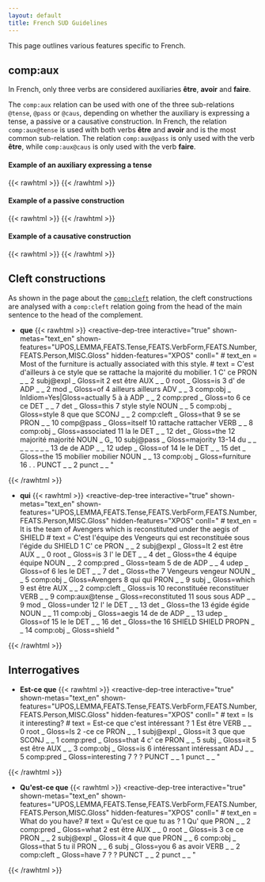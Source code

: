 ```yaml
---
layout: default
title: French SUD Guidelines
---
```


This page outlines various features specific to French.

## comp:aux
In French, only three verbs are considered auxiliaries **être**, **avoir** and **faire**.

The `comp:aux` relation can be used with one of the three sub-relations `@tense`, `@pass` or `@caus`, depending on whether the auxiliary is expressing a tense, a passive or a causative construction. In French, the relation `comp:aux@tense` is used with both verbs **être** and **avoir** and is the most common sub-relation. The relation `comp:aux@pass` is only used with the verb **être**, while `comp:aux@caus` is only used with the verb **faire**.


#### Example of an auxiliary expressing a tense
{{< rawhtml >}}
    <reactive-dep-tree
      interactive="true"
      shown-metas="text_en"
      shown-features="UPOS,LEMMA,FEATS.Tense,FEATS.VerbForm,FEATS.Number,FEATS.Person,MISC.Gloss"
      hidden-features="XPOS"
      conll="
      # text_en = She has disappeared.
      1	elle	il	PRON	_	Gender=Fem|Number=Sing|Person=3|PronType=Prs	2	subj	_	Gloss=she
      2	a	avoir	AUX	_	Mood=Ind|Number=Sing|Person=3|Tense=Pres|VerbForm=Fin	0	root	_	Gloss=has
      3	disparu	disparaître	VERB	_	Gender=Masc|Number=Sing|Tense=Past|VerbForm=Part	2	comp:aux@tense	_	Gloss=disappeared
      "
    ></reactive-dep-tree>
{{< /rawhtml >}}




#### Example of a passive construction
{{< rawhtml >}}
    <reactive-dep-tree
      interactive="true"
      shown-metas="text_en"
      shown-features="UPOS,LEMMA,FEATS.Tense,FEATS.VerbForm,FEATS.Number,FEATS.Person,MISC.Gloss"
      hidden-features="XPOS"
      conll="
      # text_en = The castle is then sold.
      1	Le	le	DET	_	Definite=Def|Gender=Masc|Number=Sing|PronType=Art	2	det	_	Gloss=the
      2	château	château	NOUN	_	Gender=Masc|Number=Sing	3	subj@pass	_	Gloss=castle
      3	est	être	AUX	_	Mood=Ind|Number=Sing|Person=3|Tense=Pres|VerbForm=Fin	0	root	_	Gloss=is
      4	ensuite	ensuite	ADV	_	_	3	mod	_	Gloss=next
      5	vendu	vendre	VERB	_	Gender=Masc|Number=Sing|Tense=Past|VerbForm=Part	3	comp:aux@pass	_	Gloss=sold
      "
    ></reactive-dep-tree>
{{< /rawhtml >}}

#### Example of a causative construction
{{< rawhtml >}}
    <reactive-dep-tree
      interactive="true"
      shown-metas="text_en"
      shown-features="UPOS,LEMMA,FEATS.Tense,FEATS.VerbForm,FEATS.Number,FEATS.Person,MISC.Gloss"
      hidden-features="XPOS"
      conll="
      # text_en = He makes it fall.
      1	il	il	PRON	_	Gender=Masc|Number=Sing|Person=3|PronType=Prs	3	subj@caus	_	Gloss=he
      2	le	le	PRON	_	Gender=Masc|Number=Sing|Person=3|PronType=Prs	3	comp:obj@agent	_	Gloss=it
      3	fait	faire	AUX	_	Mood=Ind|Number=Sing|Person=3|Tense=Pres|VerbForm=Fin	0	root	_	Gloss=makes
      4	tomber	tomber	VERB	_	VerbForm=Inf	3	comp:aux@caus	_	Gloss=fall
      "
    ></reactive-dep-tree>
{{< /rawhtml >}}


## Cleft constructions

As shown in the page about the [`comp:cleft`](.././u/relations/comp_cleft) relation,  the cleft constructions are analysed with a `comp:cleft` relation going from the head of the main sentence to the head of the complement.


* **que**
{{< rawhtml >}}
    <reactive-dep-tree
      interactive="true"
      shown-metas="text_en"
      shown-features="UPOS,LEMMA,FEATS.Tense,FEATS.VerbForm,FEATS.Number,FEATS.Person,MISC.Gloss"
      hidden-features="XPOS"
      conll="
      # text_en = Most of the furniture is actually associated with this style.
      # text = C'est d'ailleurs à ce style que se rattache la majorité du mobilier.
      1	C'	ce	PRON	_	_	2	subj@expl	_	Gloss=it
      2	est	être	AUX	_	_	0	root	_	Gloss=is
      3	d'	de	ADP	_	_	2	mod	_	Gloss=of
      4	ailleurs	ailleurs	ADV	_	_	3	comp:obj	_	InIdiom=Yes|Gloss=actually
      5	à	à	ADP	_	_	2	comp:pred	_	Gloss=to
      6	ce	ce	DET	_	_	7	det	_	Gloss=this
      7	style	style	NOUN	_	_	5	comp:obj	_	Gloss=style
      8	que	que	SCONJ	_	_	2	comp:cleft	_	Gloss=that
      9	se	se	PRON	_	_	10	comp@pass	_	Gloss=itself
      10	rattache	rattacher	VERB	_	_	8	comp:obj	_	Gloss=associated
      11	la	le	DET	_	_	12	det	_	Gloss=the
      12	majorité	majorité	NOUN	_	G_	10	subj@pass	_	Gloss=majority
      13-14	du	_	_	_	_	_	_	_	_
      13	de	de	ADP	_	_	12	udep	_	Gloss=of
      14	le	le	DET	_	_	15	det	_	Gloss=the
      15	mobilier	mobilier	NOUN	_	_	13	comp:obj	_	Gloss=furniture
      16	.	.	PUNCT	_	_	2	punct	_	_
      "
    ></reactive-dep-tree>
{{< /rawhtml >}}



* **qui**
{{< rawhtml >}}
    <reactive-dep-tree
      interactive="true"
      shown-metas="text_en"
      shown-features="UPOS,LEMMA,FEATS.Tense,FEATS.VerbForm,FEATS.Number,FEATS.Person,MISC.Gloss"
      hidden-features="XPOS"
      conll="
      # text_en = It is the team of Avengers which is reconstituted under the aegis of SHIELD
      # text = C'est l'équipe des Vengeurs qui est reconstituée sous l'égide du SHIELD
      1	C'	ce	PRON	_	_	2	subj@expl	_	Gloss=It
      2	est	être	AUX	_	_	0	root	_	Gloss=is
      3	l'	le	DET	_	_	4	det	_	Gloss=the
      4	équipe	équipe	NOUN	_	_	2	comp:pred	_	Gloss=team
      5	de	de	ADP	_	_	4	udep	_	Gloss=of
      6	les	le	DET	_	_	7	det	_	Gloss=the
      7	Vengeurs	vengeur	NOUN	_	_	5	comp:obj	_	Gloss=Avengers
      8	qui	qui	PRON	_	_	9	subj	_	Gloss=which
      9	est	être	AUX	_	_	2	comp:cleft	_	Gloss=is
      10	reconstituée	reconstituer	VERB	_	_	9	comp:aux@tense	_	Gloss=reconstituted
      11	sous	sous	ADP	_	_	9	mod	_	Gloss=under
      12	l'	le	DET	_	_	13	det	_	Gloss=the
      13	égide	égide	NOUN	_	_	11	comp:obj	_	Gloss=aegis
      14	de	de	ADP	_	_	13	udep	_	Gloss=of
      15	le	le	DET	_	_	16	det	_	Gloss=the
      16	SHIELD	SHIELD	PROPN	_	_	14	comp:obj	_	Gloss=shield
      "
    ></reactive-dep-tree>
{{< /rawhtml >}}


## Interrogatives

* **Est-ce que**
{{< rawhtml >}}
    <reactive-dep-tree
      interactive="true"
      shown-metas="text_en"
      shown-features="UPOS,LEMMA,FEATS.Tense,FEATS.VerbForm,FEATS.Number,FEATS.Person,MISC.Gloss"
      hidden-features="XPOS"
      conll="
      # text = Is it interesting?
      # text = Est-ce que c'est intéressant ?
      1	Est	être	VERB	_	_	0	root	_	Gloss=Is
      2	-ce	ce	PRON	_	_	1	subj@expl	_	Gloss=it
      3	que	que	SCONJ	_	_	1	comp:pred	_	Gloss=that
      4	c'	ce	PRON	_	_	5	subj	_	Gloss=it
      5	est	être	AUX	_	_	3	comp:obj	_	Gloss=is
      6	intéressant	intéressant	ADJ	_	_	5	comp:pred	_	Gloss=interesting
      7	?	?	PUNCT	_	_	1	punct	_	_
      "
    ></reactive-dep-tree>
{{< /rawhtml >}}


* **Qu'est-ce que**
{{< rawhtml >}}
    <reactive-dep-tree
      interactive="true"
      shown-metas="text_en"
      shown-features="UPOS,LEMMA,FEATS.Tense,FEATS.VerbForm,FEATS.Number,FEATS.Person,MISC.Gloss"
      hidden-features="XPOS"
      conll="
      # text_en = What do you have?
      # text = Qu'est ce que tu as ?
      1	Qu'	que	PRON	_	_	2	comp:pred	_	Gloss=what
      2	est	être	AUX	_	_	0	root	_	Gloss=is
      3	ce	ce	PRON	_	_	2	subj@expl	_	Gloss=it
      4	que	que	PRON	_	_	6	comp:obj	_	Gloss=that
      5	tu	il	PRON	_	_	6	subj	_	Gloss=you
      6	as	avoir	VERB	_	_	2	comp:cleft	_	Gloss=have
      7	?	?	PUNCT	_	_	2	punct	_	_
      "
    ></reactive-dep-tree>
{{< /rawhtml >}}


